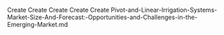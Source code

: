 Create Create Create Create Create Pivot-and-Linear-Irrigation-Systems-Market-Size-And-Forecast:-Opportunities-and-Challenges-in-the-Emerging-Market.md
